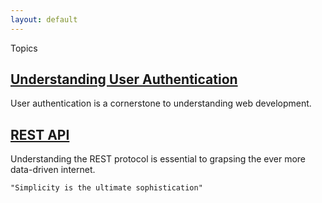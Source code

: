 ```yaml
---
layout: default
---
```

Topics

## [Understanding User Authentication](./user-authentication.md)

User authentication is a cornerstone to understanding web development.

## [REST API](./rest-api.md)

Understanding the REST protocol is essential to grapsing the ever more data-driven internet. 

```
"Simplicity is the ultimate sophistication"
```